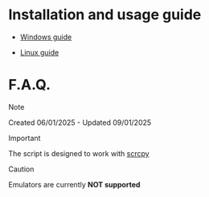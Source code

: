 # Installation and usage guide

* [Windows guide](https://github.com/maikuITA/WolvesvilleADBOT/blob/main/guides/windows.md)

* [Linux guide](https://github.com/maikuITA/WolvesvilleADBOT/blob/main/guides/linux.md)

# F.A.Q.
> [!NOTE]
> Created 06/01/2025 - Updated 09/01/2025

> [!IMPORTANT]
> The script is designed to work with [scrcpy](https://github.com/Genymobile/scrcpy)

> [!CAUTION]
> Emulators are currently **NOT supported**